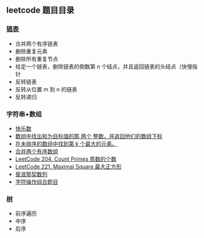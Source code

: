 ## leetcode 题目目录

### [链表](https://github.com/into-piece/Step-By-Step/tree/master/leetcode/link)

- 合并两个有序链表
- 删除重复元素
- 删除所有重复节点
- 给定一个链表，删除链表的倒数第 n 个结点，并且返回链表的头结点（快慢指针
- 反转链表
- 反转从位置 m 到 n 的链表
- 反转递归

### 字符串+数组

- [快乐数](https://github.com/into-piece/Step-By-Step/tree/master/leetcode/happynum)
- [数组中找出和为目标值的那 两个 整数，并返回他们的数组下标](https://github.com/into-piece/Step-By-Step/blob/master/leetcode/findSum)
- [在未排序的数组中找到第 k 个最大的元素。](https://github.com/into-piece/Step-By-Step/blob/master/leetcode/findKthLargest)
- [合并两个有序数组](https://github.com/into-piece/Step-By-Step/blob/master/leetcode/concatArray)
- [LeetCode 204. Count Primes 质数的个数](https://github.com/into-piece/Step-By-Step/blob/master/leetcode/contPrimes)
- [LeetCode 221. Maximal Square 最大正方形](https://github.com/into-piece/Step-By-Step/blob/master/leetcode/maximalSquare)
- [斐波那契数列](https://github.com/into-piece/Step-By-Step/blob/master/leetcode/fibonacci)
- [字符操作综合题目](https://github.com/into-piece/Step-By-Step/blob/master/leetcode/strOperation)

### [树](https://github.com/into-piece/Step-By-Step/blob/master/leetcode/tree)

- 前序遍历
- 中序
- 后序
